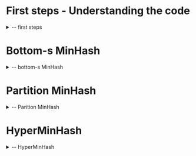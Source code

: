 
# First steps - Understanding the code
<details>
<summary>-- first steps</summary>

For this practical session everything that is not directly related to the sketches is already coded.
This repository code contains all the primitive to enumerate kmers from fasta files, to select one type of sketch for comparison and to compare sequences using Jaccard index.
You work during this session will be to complete the code of the different types of sketches.
Each sketch type is a class in Python that is present in the `compare.sketches` module.
A fake sketch (file all_kmers.py) that keeps all the kmers to compute the Jaccard index is already coded.
All the other classes in the `compare.sketches` module will be completed along this practical session.

In the following sections you find some fasta files to test the sketches comparison on them.
Viruses can be used for small tests. All the sketches should easily scale on bacteria but depending on your implementation some of them could struggle on the large eukaryote files.

## Datasets

Viruses:

* https://www.ncbi.nlm.nih.gov/nuccore/NC_045512.2?report=fasta
* https://www.ncbi.nlm.nih.gov/nuccore/NC_006577.2?report=fasta
* https://www.ncbi.nlm.nih.gov/nuccore/MZ009823.1?report=fasta
* https://www.ncbi.nlm.nih.gov/nuccore/OM371884.1?report=fasta

Bacteria:

Eukaryotes:


The following command lines can be used for comparison.
For the first test you can use `--sketch-type all` on viruses, this will compute the Jaccard index using all the kmers from the sequences.

## Command lines

From the root directory of the project:
* Comparison of 2 genomes
```bash
    python3 -m compare --comparison-mode pair -k <kmer_size> --sketch-type <sketch_type:{all,smin,buckets,hyper}> <file1.fasta> <file2.fasta>
```
* All vs all genomes
```bash
    python3 -m compare --comparison-mode set -k <kmer_size> --sketch-type <sketch_type:{all,smin,buckets,hyper}> <directory>
```


## Code inspection

Let's open the code.
The main that is called for our session is in the compare module and is called `__main__.py` (this naming is mandatory to trigger the module loading on `python3 -m` command).
The important code is after the comment with dashed lines.
The first step load the selected sketch for each file that will be compared.
Then pair by pair the sketches are computing the Jaccard index.

If you open the KmerStreamer class (in compare/utils/kmers.py) you can notice the usage of the keyword yield in the stream method.
This allow the streaming of the kmers in a for loop without holding all of them at the same time in memory.

In the AllKmer fake sketch the "algorithm" is implemented in the `add_kmers` function.
This is this function that you will implement in the other sketch classes.
You can also notice that the Jaccard computation function is not present here but in the mother class Sketch as it will always be the same function.
This Jaccard function rely on the fact that the sketches are holding their kmers in a frozenset.
So, whatever your implementation are, at the end, all the sketch kmers must be in a frozenset in the `self.kmers` property of the sketch object.


## First step - Adding the hash function

As you can see in the kmer streaming function, there is no hashing of the value.
So, right now, this is the alphabetic encoding that is returned by the streamer.

Exercises:
* Can you use the xorshift64 function present in `compare/utils/xorshift.py` to hash the kmer in the streamer ?
* Can you modify the streamer constructor in such a way that the flag `--xorshift` of the command line activate the hashing ? (without the flag the current behavior should remain).

## Comparing the implementations

It exists many ways of measuring the time/memory usage for a given piece of software.
Here we will focus on simple metrics that are global time and global memory using the bash time.
By using the `/usr/bin/time -v` as prefix of your command, you will be able to measure the "Elapsed time" and the "Maximum resident set size" wich are respectivly time and memory that you want to measure.

Exercice:
* Compare the time and memory usages on the same pair of fasta activating/deactivating the hash function.

</details>

# Bottom-s MinHash

<details>
<summary>-- bottom-s MinHash</summary>

## First strategy - remember the max of the bottom

## Second strategy - order the bottom values

</details>

# Partition MinHash

<details>
<summary>-- Parition MinHash</summary>

</details>

# HyperMinHash

<details>
<summary>-- HyperMinHash</summary>


</details>
